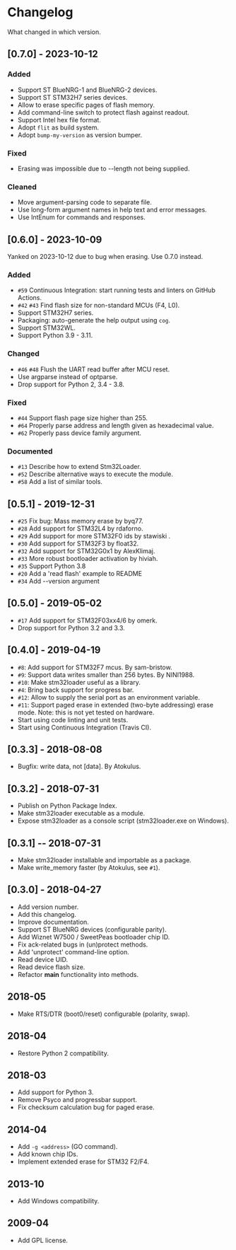 
# Changelog
What changed in which version.


## [0.7.0] - 2023-10-12

### Added
* Support ST BlueNRG-1 and BlueNRG-2 devices.
* Support ST STM32H7 series devices.
* Allow to erase specific pages of flash memory.
* Add command-line switch to protect flash against readout.
* Support Intel hex file format.
* Adopt `flit` as build system.
* Adopt `bump-my-version` as version bumper.

### Fixed
* Erasing was impossible due to --length not being supplied.

### Cleaned
* Move argument-parsing code to separate file.
* Use long-form argument names in help text and error messages.
* Use IntEnum for commands and responses.



## [0.6.0] - 2023-10-09

Yanked on 2023-10-12 due to bug when erasing.  Use 0.7.0 instead.

### Added
* `#59` Continuous Integration: start running tests and linters on GitHub Actions.
* `#42` `#43` Find flash size for non-standard MCUs (F4, L0).
* Support STM32H7 series.
* Packaging: auto-generate the help output using `cog`.
* Support STM32WL.
* Support Python 3.9 - 3.11.

### Changed
* `#46` `#48` Flush the UART read buffer after MCU reset.
* Use argparse instead of optparse.
* Drop support for Python 2, 3.4 - 3.8.

### Fixed
* `#44` Support flash page size higher than 255.
* `#64` Properly parse address and length given as hexadecimal value.
* `#62` Properly pass device family argument.

### Documented
* `#13` Describe how to extend Stm32Loader.
* `#52` Describe alternative ways to execute the module.
* `#58` Add a list of similar tools.


## [0.5.1] - 2019-12-31
* `#25` Fix bug: Mass memory erase by byq77.
* `#28` Add support for STM32L4 by rdaforno.
* `#29` Add support for more STM32F0 ids by stawiski .
* `#30` Add support for STM32F3 by float32.
* `#32` Add support for STM32G0x1 by AlexKlimaj.
* `#33` More robust bootloader activation by hiviah.
* `#35` Support Python 3.8
* `#20` Add a 'read flash' example to README
* `#34` Add --version argument


## [0.5.0] - 2019-05-02
* `#17` Add support for STM32F03xx4/6 by omerk.
* Drop support for Python 3.2 and 3.3.


## [0.4.0] - 2019-04-19
* `#8`: Add support for STM32F7 mcus. By sam-bristow.
* `#9`: Support data writes smaller than 256 bytes. By NINI1988.
* `#10`: Make stm32loader useful as a library.
* `#4`: Bring back support for progress bar.
* `#12`: Allow to supply the serial port as an environment variable.
* `#11`: Support paged erase in extended (two-byte addressing) erase mode.
       Note: this is not yet tested on hardware.
* Start using code linting and unit tests.
* Start using Continuous Integration (Travis CI).


## [0.3.3] - 2018-08-08
* Bugfix: write data, not [data]. By Atokulus.


## [0.3.2] - 2018-07-31
* Publish on Python Package Index.
* Make stm32loader executable as a module.
* Expose stm32loader as a console script (stm32loader.exe on Windows).


## [0.3.1] -- 2018-07-31
* Make stm32loader installable and importable as a package.
* Make write_memory faster (by Atokulus, see `#1`).


## [0.3.0] - 2018-04-27
* Add version number.
* Add this changelog.
* Improve documentation.
* Support ST BlueNRG devices (configurable parity).
* Add Wiznet W7500 / SweetPeas bootloader chip ID.
* Fix ack-related bugs in (un)protect methods.
* Add 'unprotect' command-line option.
* Read device UID.
* Read device flash size.
* Refactor __main__ functionality into methods.


## 2018-05
* Make RTS/DTR (boot0/reset) configurable (polarity, swap).


## 2018-04
* Restore Python 2 compatibility.


## 2018-03
* Add support for Python 3.
* Remove Psyco and progressbar support.
* Fix checksum calculation bug for paged erase.


## 2014-04
* Add `-g <address>` (GO command).
* Add known chip IDs.
* Implement extended erase for STM32 F2/F4.


## 2013-10
* Add Windows compatibility.


## 2009-04
* Add GPL license.
